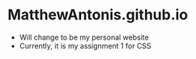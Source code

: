 # MatthewAntonis.github.io

- Will change to be my personal website
- Currently, it is my assignment 1 for CSS
